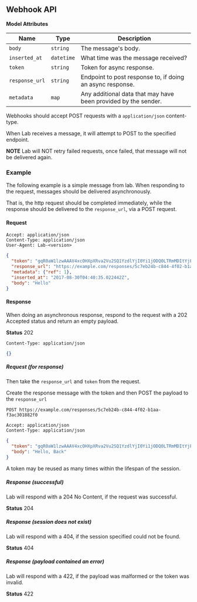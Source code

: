 ## Webhook API

__Model Attributes__

| Name             | Type       | Description                                                               |
| ---------------- | ---------  | ------------------------------------------------------------------------- |
| `body`           | `string`   | The message's body.                                                       |
| `inserted_at`    | `datetime` | What time was the message received?                                       |
| `token`          | `string`   | Token for async response.                                                 |
| `response_url`   | `string`   | Endpoint to post response to, if doing an async response.                 |
| `metadata`       | `map`      | Any additional data that may have been provided by the sender.            |

Webhooks should accept POST requests with a `application/json` content-type.

When Lab receives a message, it will attempt to POST to the specified endpoint.

__NOTE__ Lab will NOT retry failed requests, once failed, that message will not be delivered again.

### Example

The following example is a simple message from lab.
When responding to the request, messages should be delivered asynchronously.

That is, the http request should be completed immediately, while the response should be delivered to the `response_url`, via a POST request.

#### Request

```
Accept: application/json
Content-Type: application/json
User-Agent: Lab-<version>
```

```json
{
  "token": "gqR0aW1lzwAAAV4xcOHXpXRva2Vu2SQ1YzdlYjI0Yi1jODQ0LTRmMDItYjFhYS1mM2FjMzAxODgyZjA=",
  "response_url": "https://example.com/responses/5c7eb24b-c844-4f02-b1aa-f3ac301882f0",
  "metadata": {"ref": 1},
  "inserted_at": "2017-08-30T04:40:35.022442Z",
  "body": "Hello"
}
```

#### Response

When doing an asynchronous response, respond to the request with a 202 Accepted status and return an empty payload.

__Status__ 202

```
Content-Type: application/json
```

```json
{}
```

##### Request (for response)

Then take the `response_url` and `token` from the request.

Create the response message with the token and then POST the payload to the `response_url`


```
POST https://example.com/responses/5c7eb24b-c844-4f02-b1aa-f3ac301882f0
```

```
Accept: application/json
Content-Type: application/json
```

```json
{
  "token": "gqR0aW1lzwAAAV4xcOHXpXRva2Vu2SQ1YzdlYjI0Yi1jODQ0LTRmMDItYjFhYS1mM2FjMzAxODgyZjA=",
  "body": "Hello, Back"
}
```

A token may be reused as many times within the lifespan of the session.

##### Response (successful)

Lab will respond with a 204 No Content, if the request was successful.

__Status__ 204

##### Response (session does not exist)

Lab will respond with a 404, if the session specified could not be found.

__Status__ 404

##### Response (payload contained an error)

Lab will respond with a 422, if the payload was malformed or the token was invalid.

__Status__ 422
